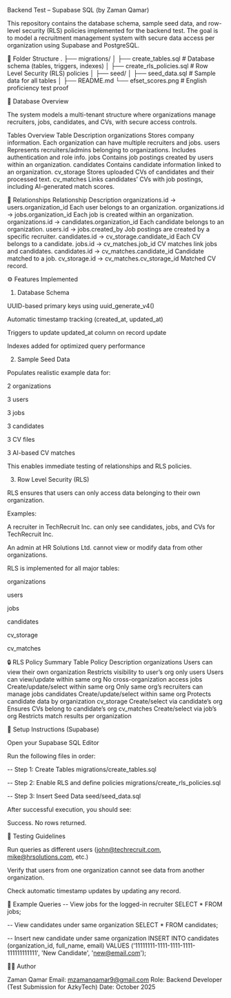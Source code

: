 Backend Test – Supabase SQL (by Zaman Qamar)

This repository contains the database schema, sample seed data, and row-level security (RLS) policies implemented for the backend test.
The goal is to model a recruitment management system with secure data access per organization using Supabase and PostgreSQL.

📂 Folder Structure
.
├── migrations/
│   ├── create_tables.sql       # Database schema (tables, triggers, indexes)
│   ├── create_rls_policies.sql        # Row Level Security (RLS) policies
│
├── seed/
│   ├── seed_data.sql       # Sample data for all tables
│
├── README.md
└── efset_scores.png                # English proficiency test proof

🧠 Database Overview

The system models a multi-tenant structure where organizations manage recruiters, jobs, candidates, and CVs, with secure access controls.

Tables Overview
Table	                         Description
organizations	          Stores company information. Each organization can have multiple recruiters and jobs.
users	                  Represents recruiters/admins belonging to organizations. Includes authentication and role info.
jobs	                  Contains job postings created by users within an organization.
candidates	              Contains candidate information linked to an organization.
cv_storage	              Stores uploaded CVs of candidates and their processed text.
cv_matches	              Links candidates’ CVs with job postings, including AI-generated match scores.

🔗 Relationships
Relationship	Description
organizations.id → users.organization_id	Each user belongs to an organization.
organizations.id → jobs.organization_id	Each job is created within an organization.
organizations.id → candidates.organization_id	Each candidate belongs to an organization.
users.id → jobs.created_by	Job postings are created by a specific recruiter.
candidates.id → cv_storage.candidate_id	Each CV belongs to a candidate.
jobs.id → cv_matches.job_id	CV matches link jobs and candidates.
candidates.id → cv_matches.candidate_id	Candidate matched to a job.
cv_storage.id → cv_matches.cv_storage_id	Matched CV record.

⚙️ Features Implemented
1. Database Schema

UUID-based primary keys using uuid_generate_v4()

Automatic timestamp tracking (created_at, updated_at)

Triggers to update updated_at column on record update

Indexes added for optimized query performance

2. Sample Seed Data

Populates realistic example data for:

2 organizations

3 users

3 jobs

3 candidates

3 CV files

3 AI-based CV matches

This enables immediate testing of relationships and RLS policies.

3. Row Level Security (RLS)

RLS ensures that users can only access data belonging to their own organization.

Examples:

A recruiter in TechRecruit Inc. can only see candidates, jobs, and CVs for TechRecruit Inc.

An admin at HR Solutions Ltd. cannot view or modify data from other organizations.

RLS is implemented for all major tables:

organizations

users

jobs

candidates

cv_storage

cv_matches

🔒 RLS Policy Summary
Table	Policy	Description
organizations	Users can view their own organization	Restricts visibility to user’s org only
users	Users can view/update within same org	No cross-organization access
jobs	Create/update/select within same org	Only same org’s recruiters can manage jobs
candidates	Create/update/select within same org	Protects candidate data by organization
cv_storage	Create/select via candidate’s org	Ensures CVs belong to candidate’s org
cv_matches	Create/select via job’s org	Restricts match results per organization


🧰 Setup Instructions (Supabase)

Open your Supabase SQL Editor

Run the following files in order:

-- Step 1: Create Tables
migrations/create_tables.sql

-- Step 2: Enable RLS and define policies
migrations/create_rls_policies.sql

-- Step 3: Insert Seed Data
seed/seed_data.sql


After successful execution, you should see:

Success. No rows returned.


🧩 Testing Guidelines

Run queries as different users (john@techrecruit.com, mike@hrsolutions.com, etc.)

Verify that users from one organization cannot see data from another organization.

Check automatic timestamp updates by updating any record.

🧪 Example Queries
-- View jobs for the logged-in recruiter
SELECT * FROM jobs;

-- View candidates under same organization
SELECT * FROM candidates;

-- Insert new candidate under same organization
INSERT INTO candidates (organization_id, full_name, email)
VALUES ('11111111-1111-1111-1111-111111111111', 'New Candidate', 'new@email.com');


👨‍💻 Author

Zaman Qamar
Email: mzamanqamar9@gmail.com
Role: Backend Developer (Test Submission for AzkyTech)
Date: October 2025
